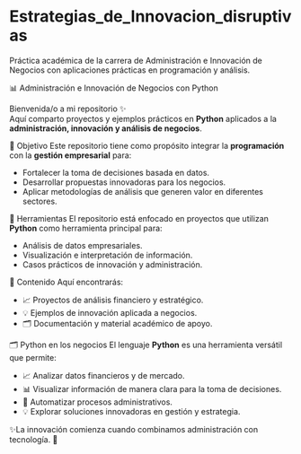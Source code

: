 # Estrategias_de_Innovacion_disruptivas
Práctica académica de la carrera de Administración e Innovación de Negocios con aplicaciones prácticas en programación y análisis.

📊 Administración e Innovación de Negocios con Python

Bienvenida/o a mi repositorio ✨  
Aquí comparto proyectos y ejemplos prácticos en **Python** aplicados a la **administración, innovación y análisis de negocios**.  

🚀 Objetivo
Este repositorio tiene como propósito integrar la **programación** con la **gestión empresarial** para:
- Fortalecer la toma de decisiones basada en datos.  
- Desarrollar propuestas innovadoras para los negocios.  
- Aplicar metodologías de análisis que generen valor en diferentes sectores.  

🐍 Herramientas
El repositorio está enfocado en proyectos que utilizan **Python** como herramienta principal para:
- Análisis de datos empresariales.  
- Visualización e interpretación de información.  
- Casos prácticos de innovación y administración.  

📂 Contenido
Aquí encontrarás:
- 📈 Proyectos de análisis financiero y estratégico.  
- 💡 Ejemplos de innovación aplicada a negocios.  
- 🗂️ Documentación y material académico de apoyo.  

🗂️ Python en los negocios
El lenguaje **Python** es una herramienta versátil que permite:  
- 📈 Analizar datos financieros y de mercado.  
- 📊 Visualizar información de manera clara para la toma de decisiones.  
- 🤖 Automatizar procesos administrativos.  
- 💡 Explorar soluciones innovadoras en gestión y estrategia.

✨La innovación comienza cuando combinamos administración con tecnología. 🚀
